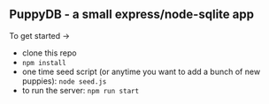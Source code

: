 ## PuppyDB - a small express/node-sqlite app

To get started ->
* clone this repo
* `npm install`
* one time seed script (or anytime you want to add a bunch of new puppies): `node seed.js`
* to run the server: `npm run start`

